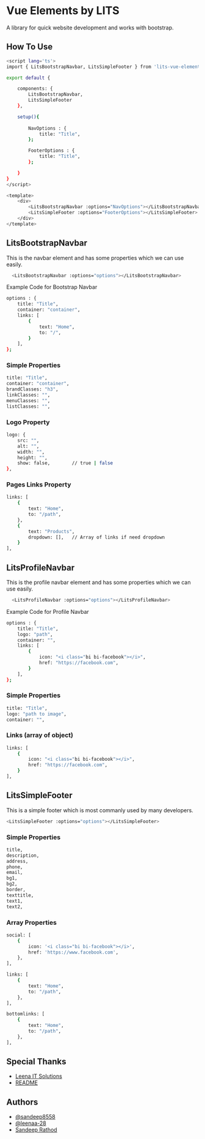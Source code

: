 
# Vue Elements by LITS

A library for quick website development and works with bootstrap.
## How To Use

```bash
<script lang='ts'>
import { LitsBootstrapNavbar, LitsSimpleFooter } from 'lits-vue-elements/components/elements';  // Enter Correct Path

export default {

    components: {
        LitsBootstrapNavbar,
        LitsSimpleFooter
    },

    setup(){
    
        NavOptions : {
            title: "Title",
        };

        FooterOptions : {
            title: "Title",
        };

    }
}
</script>

<template>
    <div>
        <LitsBootstrapNavbar :options="NavOptions"></LitsBootstrapNavbar>
        <LitsSimpleFooter :options="FooterOptions"></LitsSimpleFooter>
    </div>
</template>
```
## LitsBootstrapNavbar

This is the navbar element and has some properties which we can use easily.

```bash
  <LitsBootstrapNavbar :options="options"></LitsBootstrapNavbar>
```

Example Code for Bootstrap Navbar

```bash
options : {
    title: "Title",
    container: "container", 
    links: [
        {
            text: "Home",
            to: "/",
        }
    ],
};
```

### Simple Properties
```bash
title: "Title",
container: "container",
brandClasses: "h3",
linkClasses: "",
menuClasses: "",
listClasses: "",
```

### Logo Property
```bash
logo: {
    src: "",
    alt: "",
    width: "",
    height: "",
    show: false,        // true | false
},
```

### Pages Links Property
```bash
links: [
    {
        text: "Home",
        to: "/path",
    },
    {
        text: "Products",
        dropdown: [],   // Array of links if need dropdown
    }
],
```
## LitsProfileNavbar

This is the profile navbar element and has some properties which we can use easily.

```bash
  <LitsProfileNavbar :options="options"></LitsProfileNavbar>
```

Example Code for Profile Navbar

```bash
options : {
    title: "Title",
    logo: "path",
    container: "",
    links: [
        {
            icon: "<i class="bi bi-facebook"></i>",
            href: "https://facebook.com",
        }
    ],
};
```
### Simple Properties
```bash
title: "Title",
logo: "path to image",
container: "",
```

### Links (array of object)
```bash
links: [
    {
        icon: "<i class="bi bi-facebook"></i>",
        href: "https://facebook.com",
    }
],
```
## LitsSimpleFooter

This is a simple footer which is most commanly used by many developers.
```bash
<LitsSimpleFooter :options="options"></LitsSimpleFooter>
```

### Simple Properties
```bash
title,
description,
address,
phone,
email,
bg1,
bg2,
border,
texttitle,
text1,
text2,
```

### Array Properties
```bash
social: [
    {
        icon: '<i class="bi bi-facebook"></i>',
        href: 'https://www.facebook.com',
    },
],

links: [
    {
        text: "Home",
        to: "/path",
    },
],

bottomlinks: [
    {
        text: "Home",
        to: "/path",
    },
],
```
## Special Thanks

 - [Leena IT Solutions](https://leenaitsolutions.com)
 - [README](https://github.com/sandeep8558)
 ## Authors

- [@sandeep8558](https://github.com/sandeep8558)
- [@leenaa-28](https://github.com/leenaa-28)
- [Sandeep Rathod](https://svrathod.com)